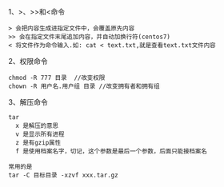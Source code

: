 1、>、>>和<命令
```
> 会把内容生成进指定文件中，会覆盖原先内容
>> 会在指定文件末尾追加内容，并自动加换行符(centos7)
< 将文件作为命令输入.如: cat < text.txt,就是查看text.txt文件内容
```
2、权限命令
```
chmod -R 777 目录  //改变权限
chown -R 用户名.用户组 目录 //改变拥有者和拥有组
```
3、解压命令
```
tar
  x 是解压的意思
  v 是显示所有进程
  z 是有gzip属性
  f 是使用档案名字，切记，这个参数是最后一个参数，后面只能接档案名
  
常用的是
tar -C 目标目录 -xzvf xxx.tar.gz
```
